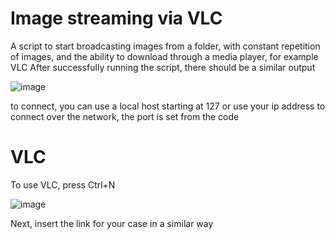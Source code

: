 # Image streaming via VLC
A script to start broadcasting images from a folder, with constant repetition of images, and the ability to download through a media player, for example VLC
After successfully running the script, there should be a similar output

![image](https://github.com/user-attachments/assets/ea8d33dc-c0bb-46aa-be18-12a1158045e3)

to connect, you can use a local host starting at 127 or use your ip address to connect over the network, the port is set from the code
# VLC
To use VLC, press Ctrl+N

![image](https://github.com/user-attachments/assets/1518f366-8886-4174-a28e-0397270203c1)

Next, insert the link for your case in a similar way
